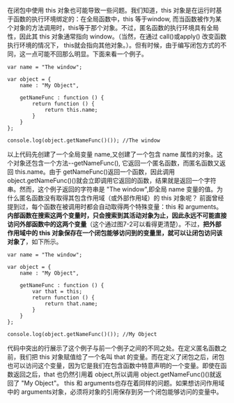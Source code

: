 
在闭包中使用 this 对象也可能导致一些问题。我们知道，this 对象是在运行时基于函数的执行环境绑定的：在全局函数中，this 等于window, 而当函数被作为某个对象的方法调用时，this等于那个对象。不过，匿名函数的执行环境具有全局性，因此其 this 对象通常指向 window。（当然，在通过 call()或apply() 改变函数执行环境的情况下， this就会指向其他对象。）。但有时候，由于编写闭包方式的不同，这一点可能不回那么明显。下面来看一个例子。

    var name = "The window";

    var object = {
        name : "My Object",

        getNameFunc : function () {
            return function () {
                return this.name;
            }
        }
    };

    console.log(object.getNameFunc()()); //The window

以上代码先创建了一个全局变量 name,又创建了一个包含 name 属性的对象。这个对象还包含一个方法--getNameFunc(), 它返回一个匿名函数，而匿名函数又返回 this.name。由于 getNameFunc()返回一个函数，因此调用 object.getNameFunc()()就会立即调用它返回的函数，结果就是返回一个字符串。然而，这个例子返回的字符串是 "The window",即全局 name 变量的值。为什么匿名函数没有取得其包含作用域（或外部作用域）的 this 对象呢？
 前面曾经提到过，每个函数在被调用时都会自动取得两个特殊变量：this 和 arguments。**内部函数在搜索这两个变量时，只会搜索到其活动对象为止，因此永远不可能直接访问外部函数中的这两个变量**（这个通过图7-2可以看得更清楚）。不过，**把外部作用域中的 this 对象保存在一个闭包能够访问到的变量里，就可以让闭包访问该对象了**，如下所示。
 
    var name = "The window";

    var object = {
        name : "My Object",

        getNameFunc : function () {
            var that = this;
            return function () {
                return that.name;
            }
        }
    };

    console.log(object.getNameFunc()()); //My Object

代码中突出的行展示了这个例子与前一个例子之间的不同之处。在定义匿名函数之前，我们把 this 对象赋值给了一个名叫 that 的变量。而在定义了闭包之后，闭包也可以访问这个变量，因为它是我们在包含函数中特意声明的一个变量。即使在函数返回之后，that 也仍然引用着 object,所以调用 object.getNameFunc()()就返回了 "My Object"。
this 和 arguments也存在着同样的问题。如果想访问作用域中的 arguments对象，必须将对象的引用保存到另一个闭包能够访问的变量中。


